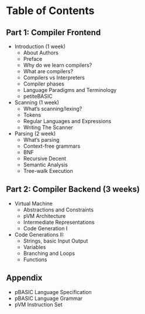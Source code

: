 # Table of Contents
## Part 1: Compiler Frontend
* Introduction (1 week)
    * About Authors
    * Preface
    * Why do we learn compilers?
    * What are compilers?
    * Compilers vs Interpreters
    * Compiler phases
    * Language Paradigms and Terminology
    * petiteBASIC
* Scanning (1 week)
    * What’s scanning/lexing?
    * Tokens
    * Regular Languages and Expressions
    * Writing The Scanner
* Parsing (2 week)
    * What’s parsing
    * Context-free grammars
    * BNF
    * Recursive Decent
    * Semantic Analysis
    * Tree-walk Execution
## Part 2: Compiler Backend (3 weeks)
* Virtual Machine
    * Abstractions and Constraints
    * pVM Architecture
    * Intermediate Representations
    * Code Generation I
* Code Generations II:
    * Strings, basic Input Output
    * Variables
    * Branching and Loops
    * Functions
## Appendix
* pBASIC Language Specification
* pBASIC Language Grammar
* pVM Instruction Set



